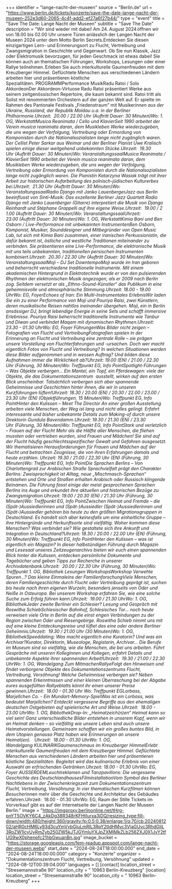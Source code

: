 +++
identifier = "lange-nacht-der-museen"
source = "Berlin.de"
url = "https://www.berlin.de/tickets/konzerte/save-the-date-lange-nacht-der-museen-252e3d60-2065-4c4f-add2-ef27a6f27b44/"
type = "event"
title = "Save The Date: Lange Nacht der Museen"
subtitle = "Save The Date"
description = "Wir sind wieder mit dabei! Am 24. August 2024 öffnen wir von 18.00 bis 02.00 Uhr unsere Türen anlässlich der Langen Nacht der Museen 2024 unter dem Motto Berlin Secrets.Entdecken Sie diesen einzigartigen Lern- und Erinnerungsort zu Flucht, Vertreibung und Zwangsmigration in Geschichte und Gegenwart. Ob Sie nun Klassik, Jazz oder Elektromusik bevorzugen, für jeden Geschmack ist etwas dabei! Sie können auch an thematischen Führungen, Workshops, Lesungen oder einer Rallye teilnehmen. Erleben Sie auch interkulturelle Gaumenfreuden mit dem Kreuzberger Himmel. Geflüchtete Menschen aus verschiedenen Ländern arbeiten hier und präsentieren köstliche Spezialitäten. PROGRAMMPerformance  MusikRadu Ratoi / Solo AkkordeonDer Akkordeon-Virtuose Radu Ratoi präsentiert Werke aus seinem zeitgenössischen Repertoire, die kaum bekannt sind. Ratoi tritt als Solist mit renommierten Orchestern auf der ganzen Welt auf. Er spielte im Rahmen des Pantonale Festivals „Friedenstraum” mit Musiker*innen aus der Ukraine, Russland, der Republik Moldau u.a. in der Berliner Philharmonie.Uhrzeit:  20.00 / 22.00 Uhr (Auftritt Dauer: 30 Minuten)Wo: 1. OG, WerkstattMusica Reanimata / Cello und KlavierSeit 1990 arbeitet der Verein musica reanimata daran, dem Musikleben Werke wiederzugeben, die uns wegen der Verfolgung, Vertreibung oder Ermordung von Komponisten durch die Nationalsozialisten lange nicht zugänglich waren. Der Cellist Peter Sarkar aus Weimar und der Berliner Pianist Uwe Kralisch spielen einige dieser weitgehend unbekannten Stücke.Uhrzeit:  19.30 Uhr (Auftritt Dauer: 30 Minuten)Wo: VeranstaltungssaalMusica Reanimata / KlavierSeit 1990 arbeitet der Verein musica reanimata daran, dem Musikleben Werke wiederzugeben, die uns wegen der Verfolgung, Vertreibung oder Ermordung von Komponisten durch die Nationalsozialisten lange nicht zugänglich waren. Die Pianistin Katarzyna Wasiak trägt mit ihrer Arbeit zur historischen Aufarbeitung des polnisch-jüdischen Kulturerbes bei.Uhrzeit:  21.30 Uhr (Auftritt Dauer: 30 Minuten)Wo: VeranstaltungssaalRadio Django mit Janko LauenbergerJazz aus Berlin beeinflusst von Sinti-Musik: Das exzellente Berliner Jazz Quartett Radio Django mit Janko Lauenberger (Gitarre) interpretiert die Musik von Django Reinhardt und Stéphane Grappelli auf ihre eigene Weise.Uhrzeit:  19.00 / 2 1.00 (Auftritt Dauer: 30 Minuten)Wo: VeranstaltungssaalUhrzeit:  23.00 (Auftritt Dauer: 30 Minuten)Wo: 1. OG, WerkstattKimia Bani und Ben Osborn / Live-Performance mit unbekannten InstrumentenBen Osborn, Komponist, Musiker, Sounddesigner und Mitbegründer von Open Music Lab, tut sich mit Kimia Bani zusammen, einer iranischen Perkussionistin, die dafür bekannt ist, östliche und westliche Traditionen miteinander zu verbinden. Sie präsentieren eine Live-Performance, die elektronische Musik mit uns teils unbekannten, traditionellen persischen Instrumenten kombiniert.Uhrzeit:  20.30 / 22.30 Uhr (Auftritt Dauer: 30 Minuten)Wo: VeranstaltungssaalMoji – DJ Set DowntempoMoji wurde im Iran geboren und beherrscht verschiedene traditionelle Instrumente. Mit einem akademischen Hintergrund in Elektrotechnik wurde er von den pulsierenden Rhythmen der elektronischen Musik angezogen, als er 2009 nach Berlin zog. Seitdem versetzt er als „Ethno-Sound-Künstler“ das Publikum in eine geheimnisvolle und atmosphärische Stimmung.Uhrzeit: 18.00 - 19.00 UhrWo: EG, FoyerEchoes of Iran: Ein Multi-Instrumentales ErlebnisWir laden Sie ein zu einer Performance von Moji und Pouriya Raisi, zwei Künstlern, deren musikalische Reisen nahtlos ineinander übergehen. Moji, ein in Berlin ansässiger DJ, bringt lebendige Energie in seine Sets und schafft immersive Erlebnisse. Pouriya Raisi beherrscht traditionelle Instrumente wie Tanbur und Diwan und verbindet Maqam mit dynamischen Rhythmen.Uhrzeit:  23.30 - 01.30 UhrWo: EG, Foyer FührungenWas Bilder nicht zeigen – Fotografien von Flucht und VertreibungFotografien spielen in der Erinnerung an Flucht und Vertreibung eine zentrale Rolle – sie prägen unsere Vorstellung von Fluchterfahrungen und -ursachen. Doch wer macht eigentlich Fotos von Flucht und Vertreibung? In welchen Situationen werden diese Bilder aufgenommen und in wessen Auftrag? Und bilden diese Aufnahmen immer die Wirklichkeit ab?Uhrzeit: 19.00 (EN) / 21.00 / 22.30 Uhr (Führung, 30 Minuten)Wo: Treffpunkt EG, Info PointSpotlight-Führungen – Was Objekte verbergen… Ein Mantel, ein Topf, ein Pferdewagen: viele der Objekte, die das Dokumentationszentrum  ausstellt, wirken auf den ersten Blick unscheinbar. Tatsächlich verbergen sich aber spannende Geheimnisse und Geschichten hinter ihnen, die wir in unseren Kurzführungen lüften!Uhrzeit: 18.30 / 20.00 (EN) / 20.30 / 22.00 / 23.00 / 23.30 Uhr (EN) (Objektführungen, 15 Minuten)Wo: Treffpunkt EG, Info PointHinter den Kulissen – Meet The Director An einer großen Ausstellung arbeiten viele Menschen, der Weg ist lang und nicht alles gelingt. Erfahrt interessante und bisher unbekannte Details zum Making-of durch unsere Direktorin Gundula Bavendamm.Uhrzeit: 19.30 / 21.30 (EN) / 23.30 Uhr (Führung, 30 Minuten)Wo: Treffpunkt EG, Info PointStark und verletzlich – Frauen auf der Flucht Mehr als die Hälfte aller Menschen, die fliehen mussten oder vertrieben wurden, sind Frauen und Mädchen! Sie sind auf der Flucht häufig geschlechtsspezifischer Gewalt und Gefahren ausgesetzt. Wir thematisieren Herausforderungen für Frauen und Mädchen auf der Flucht und betrachten Zeugnisse, die von ihren Erfahrungen damals und heute erzählen. Uhrzeit: 19.30 / 21.00 / 22.30 Uhr (EN) (Führung, 30 Minuten)Wo: Treffpunkt EG, Info PointDie Sprachen Berlins – Von Charlottengrad zur Arabischen Straße Sprachvielfalt prägt den Charakter Berlins: Zweisprachigkeit ist Alltag, neue „Mischmasch-Sprachen“ entstehen und Orte und Straßen erhalten Arabisch oder Russisch klingende Beinamen. Die Führung fasst einige der meist gesprochenen Sprachen Berlins ins Auge und erkundet ihre aktuellen und historischen Bezüge zu Zwangsmigration.Uhrzeit: 19.00 / 20.30 (EN) / 21.30 Uhr (Führung, 30 Minuten)Wo: Treffpunkt EG, Info PointZwischen Heimat und Fremde – die (Spät-)Aussiedlerinnen und (Spät-)Aussiedler (Spät-)Aussiedlerinnen und (Spät-)Aussiedler gehören bis heute zu den größten Migrationsgruppen in Deutschland. Es handelt sich aber keinesfalls um eine einheitliche Gruppe – ihre Hintergründe und Herkunftsorte sind vielfältig. Woher kommen diese Menschen? Was verbindet sie? Wie gestaltete sich ihre Ankunft und Integration in Deutschland?Uhrzeit: 18.30 / 20.00 / 22.00 Uhr (EN) (Führung, 30 Minuten)Wo: Treffpunkt EG, Info PointHinter den Kulissen – was ist eigentlich ein Magazin? In dieser halbstündigen Führung durch Magazin und Lesesaal unseres Zeitzeugenarchivs bieten wir euch einen spannenden Blick hinter die Kulissen, entdecken persönliche Dokumente und Tagebücher und geben Tipps zur Recherche in unserer Archivdatenbank.Uhrzeit:  20.00 / 22.30 Uhr (Führung, 30 Minuten)Wo: Treffpunkt 1. OG, Bibliothek Lesungen  WorkshopsWorkshop Verwehte Spuren…? Das kleine Einmaleins der FamilienforschungViele Menschen, deren Familiengeschichte durch Flucht oder Vertreibung geprägt ist, suchen bis heute nach ihren eigenen Wurzeln, besonders jenseits von Oder und Neiße in Osteuropa. Bei unserem Workshop erfahren Sie, wie eine solche Suche zum Erfolg führen kann.Uhrzeit:  19.00 / 21.30 UhrWo: 1. OG, BibliothekJeder zweite Berliner ein Schlesier? Lesung und Gespräch mit Roswitha SchiebSchlesischer Bahnhof, Schlesisches Tor… noch heute verweisen viele Orte in Berlin auf die einst engen Verbindungen zu der Region zwischen Oder und Riesengebirge. Roswitha Schieb nimmt uns mit auf eine kleine Entdeckungsreise und lüftet das eine oder andere Berliner Geheimnis.Uhrzeit:  19.30 / 21.00 Uhr (30 Minuten)Wo: 1. OG, BibliothekSpeeddating: Was macht eigentlich eine Kuratorin? Und was ein Archivar?Kurator, Direktorin, Museologe, Registarin, Archivar... Die Berufe im Museum sind so vielfältig, wie die Menschen, die bei uns arbeiten. Führt Gespräche mit unseren Kolleginnen und Kollegen, erfahrt Details und unbekannte Aspekte ihrer spannenden Arbeit!Uhrzeit:  19.30 / 21.00 / 22.30 UhrWo: 1. OG, Wandelgang Zum MitmachenRallyeFolgt den Hinweisen und findet verborgene Objekte des Dokumentationszentrums Flucht, Vertreibung, Versöhnung! Welche Geheimnisse verbergen sie? Neben spannenden Erkenntnissen und einer kleinen Überraschung bei der Abgabe eures ausgefüllten Rallyeblatts könnt ihr einen unserer Preise gewinnen.Uhrzeit:  18.00 - 01.30 Uhr Wo: Treffpunkt EGLorbass, Marjellchen  Co. - Ein Mundart-Memory-SpielWas ist ein Lorbass, was bedeutet Marjellchen? Entdeckt vergessene Begriffe aus den ehemaligen deutschen Ostgebieten auf spielerische Art und Weise.Uhrzeit:  18.00 - 23.00 UhrWo: 1. OG, BibliothekDrop-In: „Heimatzeich(n)en“ Heimat kann so viel sein! Ganz unterschiedliche Bilder entstehen in unserem Kopf, wenn wir an Heimat denken – so vielfältig wie unsere Leben sind auch unsere Heimatvorstellungen. Gemeinsam schaffen wir ein großes buntes Bild, in dem Utopien genauso Platz haben wie Erinnerungen an unsere Heimat(en).   Uhrzeit:  18.00 - 01.30 UhrWo: 1. OG, Wandelgang KULINARIKGaumenschmaus im Kreuzberger HimmelErlebt interkulturelle Gaumenfreuden mit dem Kreuzberger Himmel. Geflüchtete Menschen aus verschiedenen Ländern arbeiten hier und präsentieren köstliche Spezialitäten. Begleitet wird das kulinarische Erlebnis von einer Auswahl an erfrischenden Getränken.Uhrzeit: 18.00 - 01.30 UhrWo: EG, Foyer AUSSERDEMLeuchtreklamen und Tanzpavillons: Die vergessene Geschichte des DeutschlandhausesFilminstallationVom Symbol des Berliner Nachtlebens in der Zwischenkriegszeit zum Dokumentationszentrum Flucht, Vertreibung, Versöhnung: In vier thematischen Kurzfilmen können Besucher*innen mehr über die Geschichte und Architektur des Gebäudes erfahren.Uhrzeit:  18.00 - 01.30 UhrWo: EG, Raum der Stille Tickets im Vorverkauf gibt es auf der Internetseite der Langen Nacht der Museen Berlin."
image = "https://imgproxy.berlinonline.net/tHrg-pnYT5OVKY6C4_zAkDg38R348rKFHtIurxa3jDQ/resizing_type:fill-down/width:480/height:360/gravity:fp:0.5:0.38/enlarge:1/q:70/cb:2024081202/aHR0cHM6Ly93d3cuYmVybGluLmRlL3RpY2tldHMvc3VjaGUvc3RhdGljL3RoZW1lcyUyRmZyb250ZW5kJTJGYmluYXJpZXMlMkZLb256ZXJ0X1JvY2tfUG9wX0phenpfc21hbGwuanBn.jpg"
image_bucket = "https://storage.googleapis.com/fem-readup.appspot.com/lange-nacht-der-museen.webp"
start_date = "2024-08-24T18:00:00.000"
end_date = "2024-08-24T18:00:00.000"
category = "Konzerte"
organizer = "Dokumentationszentrum Flucht, Vertreibung, Versöhnung"
updated = "2024-08-12T00:39:04.000"
languages = []
[contact]
location_street = "Stresemannstraße 90"
location_city = " 10963 Berlin-Kreuzberg"
[location]
location_street = "Stresemannstraße 90"
location_city = " 10963 Berlin-Kreuzberg"
+++